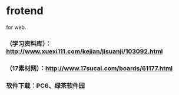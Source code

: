 # frotend
for web. 

### （学习资料库）：http://www.xuexi111.com/kejian/jisuanji/103092.html
### （17素材网）：http://www.17sucai.com/boards/61177.html
### 软件下载：PC6、绿茶软件园
